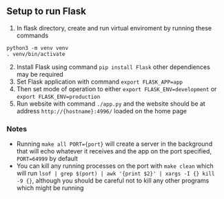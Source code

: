 ## Setup to run Flask

1. In flask directory, create and run virtual enviroment by running these commands 
```
python3 -m venv venv 
. venv/bin/activate
```

2. Install Flask using command `pip install Flask` other dependiences may be required
3. Set Flask application with command `export FLASK_APP=app`
4. Then set mode of operation to either `export FLASK_ENV=development` or `export FLASK_ENV=production`
5. Run website with command `./app.py` and the website should be at address `http://{hostname}:4996/` loaded on the home page
### Notes
- Running `make all PORT={port}` will create a server in the background that will echo whatever it receives and the app on the port specified, `PORT=64999` by default
- You can kill any running processes on the port with `make clean` which will run `lsof | grep $(port) | awk '{print $2}' | xargs -I {} kill -9 {}`, although you should be careful not to kill any other programs which might be running
